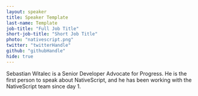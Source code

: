 ```yaml
---
layout: speaker
title: Speaker Template
last-name: Template
job-title: "Full Job Title"
short-job-title: "Short Job Title"
photo: "nativescript.png"
twitter: "twitterHandle"
github: "githubHandle"
hide: true
---
```


Sebastian Witalec is a Senior Developer Advocate for Progress. He is the first person to speak about NativeScript, and he has been working with the NativeScript team since day 1.